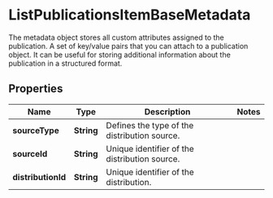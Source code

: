 

# ListPublicationsItemBaseMetadata

The metadata object stores all custom attributes assigned to the publication. A set of key/value pairs that you can attach to a publication object. It can be useful for storing additional information about the publication in a structured format.

## Properties

| Name | Type | Description | Notes |
|------------ | ------------- | ------------- | -------------|
|**sourceType** | **String** | Defines the type of the distribution source. |  |
|**sourceId** | **String** | Unique identifier of the distribution source. |  |
|**distributionId** | **String** | Unique identifier of the distribution. |  |



